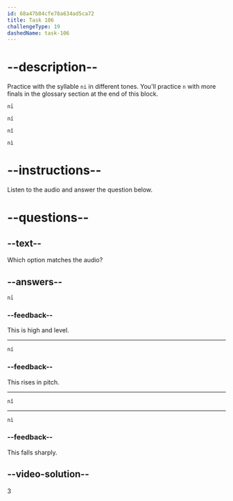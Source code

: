 ```yaml
---
id: 68a47b04cfe78a634ad5ca72
title: Task 106
challengeType: 19
dashedName: task-106
---
```


<!-- (Audio) A: nǐ -->

# --description--

Practice with the syllable `ni` in different tones. You'll practice `n` with more finals in the glossary section at the end of this block.

`nī`<!-- (Audio) nī -->

`ní`<!-- (Audio) ní -->

`nǐ`<!-- (Audio) nǐ -->

`nì`<!-- (Audio) nì -->

# --instructions--

Listen to the audio and answer the question below.

# --questions--

## --text--

Which option matches the audio?

## --answers--

`nī`

### --feedback--

This is high and level.

---

`ní`

### --feedback--

This rises in pitch.

---

`nǐ`

---

`nì`

### --feedback--

This falls sharply.

## --video-solution--

3
